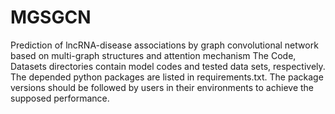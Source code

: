 MGSGCN
=====
Prediction of lncRNA-disease associations by graph convolutional network based on multi-graph structures and attention mechanism
The Code, Datasets directories contain model codes and tested data sets, respectively. The depended python packages are listed in requirements.txt. The package versions should be followed by users in their environments to achieve the supposed performance.
